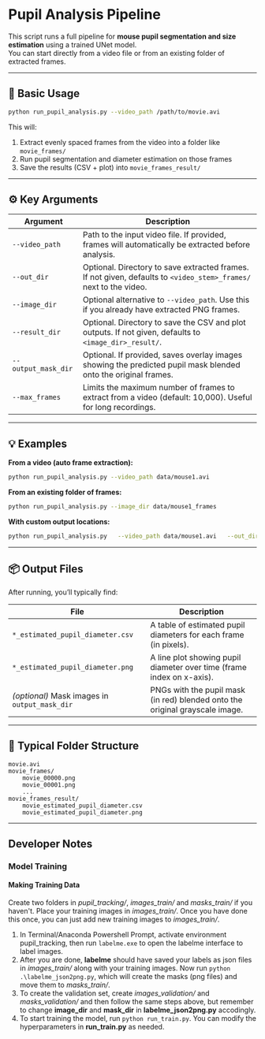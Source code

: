 # Pupil Analysis Pipeline

This script runs a full pipeline for **mouse pupil segmentation and size estimation** using a trained UNet model.  
You can start directly from a video file or from an existing folder of extracted frames.

---

## 🏃 Basic Usage

```bash
python run_pupil_analysis.py --video_path /path/to/movie.avi
```

This will:

1. Extract evenly spaced frames from the video into a folder like `movie_frames/`
2. Run pupil segmentation and diameter estimation on those frames
3. Save the results (CSV + plot) into `movie_frames_result/`

---

## ⚙️ Key Arguments

| Argument            | Description                                                                                                       |
|---------------------|-------------------------------------------------------------------------------------------------------------------|
| `--video_path`      | Path to the input video file. If provided, frames will automatically be extracted before analysis.                |
| `--out_dir`         | Optional. Directory to save extracted frames. If not given, defaults to `<video_stem>_frames/` next to the video. |
| `--image_dir`       | Optional alternative to `--video_path`. Use this if you already have extracted PNG frames.                        |
| `--result_dir`      | Optional. Directory to save the CSV and plot outputs. If not given, defaults to `<image_dir>_result/`.            |
| `--output_mask_dir` | Optional. If provided, saves overlay images showing the predicted pupil mask blended onto the original frames.    |
| `--max_frames`      | Limits the maximum number of frames to extract from a video (default: 10,000). Useful for long recordings.        |

---

## 💡 Examples

**From a video (auto frame extraction):**
```bash
python run_pupil_analysis.py --video_path data/mouse1.avi
```

**From an existing folder of frames:**
```bash
python run_pupil_analysis.py --image_dir data/mouse1_frames
```

**With custom output locations:**
```bash
python run_pupil_analysis.py   --video_path data/mouse1.avi   --out_dir data/frames_mouse1   --result_dir data/results_mouse1   --output_mask_dir data/masks_mouse1
```

---

## 📦 Output Files

After running, you’ll typically find:

| File | Description |
|------|--------------|
| `*_estimated_pupil_diameter.csv` | A table of estimated pupil diameters for each frame (in pixels). |
| `*_estimated_pupil_diameter.png` | A line plot showing pupil diameter over time (frame index on x-axis). |
| *(optional)* Mask images in `output_mask_dir` | PNGs with the pupil mask (in red) blended onto the original grayscale image. |

---

## 🧩 Typical Folder Structure

```
movie.avi
movie_frames/
    movie_00000.png
    movie_00001.png
    ...
movie_frames_result/
    movie_estimated_pupil_diameter.csv
    movie_estimated_pupil_diameter.png
```

---

## Developer Notes

### Model Training

#### Making Training Data
Create two folders in *pupil_tracking/*, *images_train/* and *masks_train/* if you haven't. Place your training images in *images_train/*. Once you have done this once, you can just add new training images to *images_train/*.
1. In Terminal/Anaconda Powershell Prompt, activate environment pupil_tracking, then run `labelme.exe`
to open the labelme interface to label images.
2. After you are done, **labelme** should have saved your labels as json files in *images_train/* along with your training images. Now run `python .\labelme_json2png.py`, which will create the masks (png files) and move them to *masks_train/*.
3. To create the validation set, create *images_validation/* and *masks_validation/* and then follow the same steps above, but remember to change **image_dir** and **mask_dir** in **labelme_json2png.py** accodingly.
4. To start training the model, run `python run_train.py`. You can modify the hyperparameters in **run_train.py** as needed.